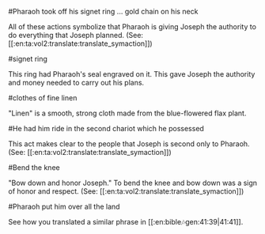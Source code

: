 #Pharaoh took off his signet ring ... gold chain on his neck

All of these actions symbolize that Pharaoh is giving Joseph the authority to do everything that Joseph planned. (See: [[:en:ta:vol2:translate:translate_symaction]])

#signet ring

This ring had Pharaoh's seal engraved on it. This gave Joseph the authority and money needed to carry out his plans.

#clothes of fine linen

"Linen" is a smooth, strong cloth made from the blue-flowered flax plant.

#He had him ride in the second chariot which he possessed

This act makes clear to the people that Joseph is second only to Pharaoh. (See: [[:en:ta:vol2:translate:translate_symaction]])

#Bend the knee

"Bow down and honor Joseph." To bend the knee and bow down was a sign of honor and respect. (See: [[:en:ta:vol2:translate:translate_symaction]])

#Pharaoh put him over all the land

See how you translated a similar phrase in [[:en:bible:notes:gen:41:39|41:41]].